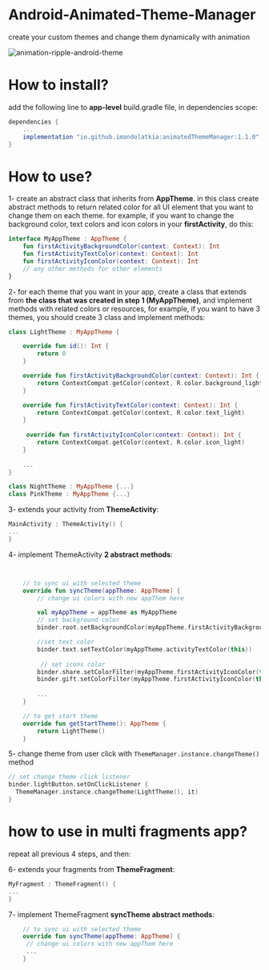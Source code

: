 # Android-Animated-Theme-Manager
create your custom themes and change them dynamically with animation

![animation-ripple-android-theme](https://user-images.githubusercontent.com/6734608/129915453-b57a1618-2d20-42a3-85a7-57bd1c425522.gif)

# How to install?
add the following line to **app-level** build.gradle file, in dependencies scope:
```gradle
dependencies {
    ...
    implementation "io.github.imandolatkia:animatedThemeManager:1.1.0"
}
```

# How to use?

1- create an abstract class that inherits from **AppTheme**. in this class create abstract methods to return related color for all UI element that you want to change them on each theme. for example, if you want to change the background color, text colors and icon colors in your **firstActivity**, do this:

```kotlin
interface MyAppTheme : AppTheme {
    fun firstActivityBackgroundColor(context: Context): Int
    fun firstActivityTextColor(context: Context): Int
    fun firstActivityIconColor(context: Context): Int
    // any other methods for other elements
}

```


2- for each theme that you want in your app, create a class that extends from  **the class that was created in step 1 (MyAppTheme)**, and implement methods with related colors or resources, for example, if you want to have 3 themes, you should create 3 class and implement methods:

```kotlin
class LightTheme : MyAppTheme {

    override fun id(): Int {
        return 0
    }

    override fun firstActivityBackgroundColor(context: Context): Int {
        return ContextCompat.getColor(context, R.color.background_light)
    }

    override fun firstActivityTextColor(context: Context): Int {
        return ContextCompat.getColor(context, R.color.text_light)
    }
    
     override fun firstActivityIconColor(context: Context): Int {
        return ContextCompat.getColor(context, R.color.icon_light)
    }
    
    ...
}

class NightTheme : MyAppTheme {...}
class PinkTheme : MyAppTheme {...}

```



3- extends your activity from **ThemeActivity**:
```kotlin
MainActivity : ThemeActivity() {
...
}
```

4- implement ThemeActivity **2 abstract methods**:

```kotlin


    // to sync ui with selected theme
    override fun syncTheme(appTheme: AppTheme) {
        // change ui colors with new appThem here

        val myAppTheme = appTheme as MyAppTheme
        // set background color
        binder.root.setBackgroundColor(myAppTheme.firstActivityBackgroundColor(this))

        //set text color
        binder.text.setTextColor(myAppTheme.activityTextColor(this))
        
         // set icons color
        binder.share.setColorFilter(myAppTheme.firstActivityIconColor(this))
        binder.gift.setColorFilter(myAppTheme.firstActivityIconColor(this))
        
        ...
    }

    // to get start theme
    override fun getStartTheme(): AppTheme {
        return LightTheme()
    }

```

5- change theme from user click with ```ThemeManager.instance.changeTheme()``` method

```kotlin
// set change theme click listener
binder.lightButton.setOnClickListener {
  ThemeManager.instance.changeTheme(LightTheme(), it)
}

```

# how to use in multi fragments app?
repeat all previous 4 steps, and then:


6- extends your fragments from **ThemeFragment**:
```kotlin
MyFragment : ThemeFragment() {
...
}
```

7- implement ThemeFragment **syncTheme abstract methods**:

```kotlin
    // to sync ui with selected theme
    override fun syncTheme(appTheme: AppTheme) {
     // change ui colors with new appThem here
     ...
    }
```

